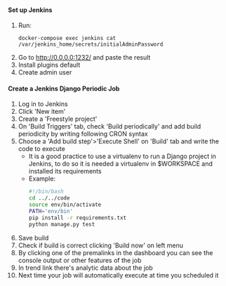 #### Set up Jenkins
1. Run:
    ```
    docker-compose exec jenkins cat /var/jenkins_home/secrets/initialAdminPassword
    ```
2. Go to http://0.0.0.0:1232/ and paste the result
3. Install plugins default
4. Create admin user

#### Create a Jenkins Django Periodic Job
1. Log in to Jenkins
2. Click 'New item'
3. Create a 'Freestyle project'
4. On 'Build Triggers' tab, check 'Build periodically' and add build periodicity by writing following CRON syntax
5. Choose a 'Add build step'>'Execute Shell' on 'Build' tab and write the code to execute
    - It is a good practice to use a virtualenv to run a Django project in Jenkins, to do so it is needed a virtualenv in $WORKSPACE and installed its requirements
    - Example:
        ```bash
        #!/bin/bash
        cd ../../code
        source env/bin/activate
        PATH='env/bin'
        pip install -r requirements.txt
        python manage.py test
        ```
6. Save build
7. Check if build is correct clicking 'Build now' on left menu
8. By clicking one of the premalinks in the dashboard you can see the console output or other features of the job
9. In trend link there's analytic data about the job
10. Next time your job will automatically execute at time you scheduled it
